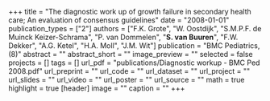 +++
title = "The diagnostic work up of growth failure in secondary health care; An evaluation of consensus guidelines"
date = "2008-01-01"
publication_types = ["2"]
authors = ["F.K. Grote", "W. Oostdijk", "S.M.P.F. de Muinck Keizer-Schrama", "P. van Dommelen", "**S. van Buuren**", "F.W. Dekker", "A.G. Ketel", "H.A. Moll", "J.M. Wit"]
publication = "BMC Pediatrics, (8)"
abstract = ""
abstract_short = ""
image_preview = ""
selected = false
projects = []
tags = []
url_pdf = "publications/Diagnostic workup - BMC Ped 2008.pdf"
url_preprint = ""
url_code = ""
url_dataset = ""
url_project = ""
url_slides = ""
url_video = ""
url_poster = ""
url_source = ""
math = true
highlight = true
[header]
image = ""
caption = ""
+++
